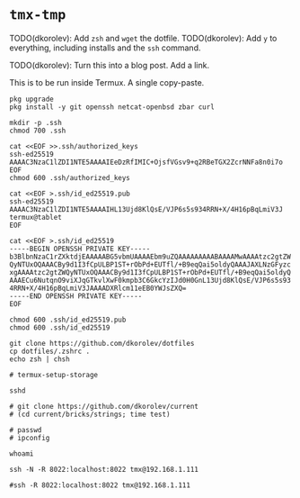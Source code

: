 # `tmx-tmp`

TODO(dkorolev): Add `zsh` and `wget` the dotfile.
TODO(dkorolev): Add `y` to everything, including installs and the `ssh` command.

TODO(dkorolev): Turn this into a blog post. Add a link.

This is to be run inside Termux. A single copy-paste.

```
pkg upgrade
pkg install -y git openssh netcat-openbsd zbar curl

mkdir -p .ssh
chmod 700 .ssh

cat <<EOF >>.ssh/authorized_keys
ssh-ed25519 AAAAC3NzaC1lZDI1NTE5AAAAIEeDzRfIMIC+OjsfVGsv9+q2RBeTGX2ZcrNNFa8n0i7o
EOF
chmod 600 .ssh/authorized_keys

cat <<EOF >.ssh/id_ed25519.pub
ssh-ed25519 AAAAC3NzaC1lZDI1NTE5AAAAIHL13Ujd8KlQsE/VJP6s5s934RRN+X/4H16pBqLmiV3J termux@tablet
EOF

cat <<EOF >.ssh/id_ed25519
-----BEGIN OPENSSH PRIVATE KEY-----
b3BlbnNzaC1rZXktdjEAAAAABG5vbmUAAAAEbm9uZQAAAAAAAAABAAAAMwAAAAtzc2gtZW
QyNTUxOQAAACBy9d1I3fCpULBP1ST+rObPd+EUTfl/+B9eqQai5oldyQAAAJAXLNzGFyzc
xgAAAAtzc2gtZWQyNTUxOQAAACBy9d1I3fCpULBP1ST+rObPd+EUTfl/+B9eqQai5oldyQ
AAAECu6NutqnO9viXJqGTkvlXwF0kmpb3C6GkcYzIJd0H0GnL13Ujd8KlQsE/VJP6s5s93
4RRN+X/4H16pBqLmiV3JAAAADXRlcm11eEB0YWJsZXQ=
-----END OPENSSH PRIVATE KEY-----
EOF

chmod 600 .ssh/id_ed25519.pub
chmod 600 .ssh/id_ed25519

git clone https://github.com/dkorolev/dotfiles
cp dotfiles/.zshrc .
echo zsh | chsh

# termux-setup-storage

sshd

# git clone https://github.com/dkorolev/current
# (cd current/bricks/strings; time test)

# passwd
# ipconfig

whoami

ssh -N -R 8022:localhost:8022 tmx@192.168.1.111

#ssh -R 8022:localhost:8022 tmx@192.168.1.111
```
